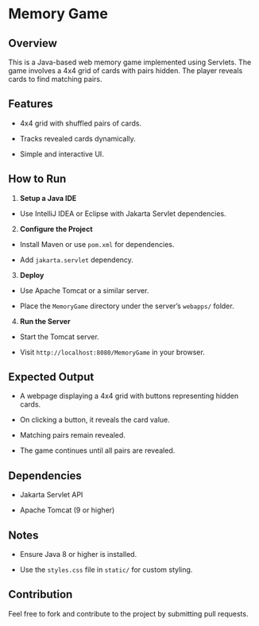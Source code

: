 
# Memory Game

  

## Overview

This is a Java-based web memory game implemented using Servlets. The game involves a 4x4 grid of cards with pairs hidden. The player reveals cards to find matching pairs.

  

## Features

- 4x4 grid with shuffled pairs of cards.

- Tracks revealed cards dynamically.

- Simple and interactive UI.
  

## How to Run

1.  **Setup a Java IDE**

- Use IntelliJ IDEA or Eclipse with Jakarta Servlet dependencies.

2.  **Configure the Project**

- Install Maven or use `pom.xml` for dependencies.

- Add `jakarta.servlet` dependency.

3.  **Deploy**

- Use Apache Tomcat or a similar server.

- Place the `MemoryGame` directory under the server’s `webapps/` folder.

4.  **Run the Server**

- Start the Tomcat server.

- Visit `http://localhost:8080/MemoryGame` in your browser.

  

## Expected Output

- A webpage displaying a 4x4 grid with buttons representing hidden cards.

- On clicking a button, it reveals the card value.

- Matching pairs remain revealed.

- The game continues until all pairs are revealed.

  

## Dependencies

- Jakarta Servlet API

- Apache Tomcat (9 or higher)

  

## Notes

- Ensure Java 8 or higher is installed.

- Use the `styles.css` file in `static/` for custom styling.

  

## Contribution

Feel free to fork and contribute to the project by submitting pull requests.
